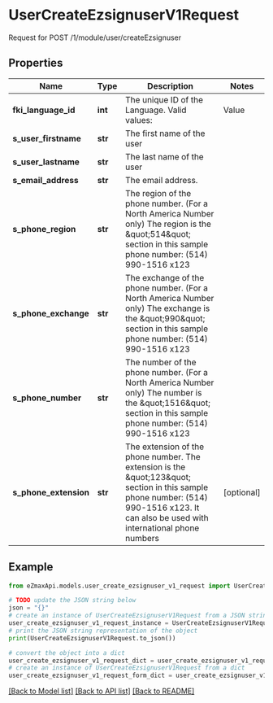 # UserCreateEzsignuserV1Request

Request for POST /1/module/user/createEzsignuser

## Properties

Name | Type | Description | Notes
------------ | ------------- | ------------- | -------------
**fki_language_id** | **int** | The unique ID of the Language.  Valid values:  |Value|Description| |-|-| |1|French| |2|English| | 
**s_user_firstname** | **str** | The first name of the user | 
**s_user_lastname** | **str** | The last name of the user | 
**s_email_address** | **str** | The email address. | 
**s_phone_region** | **str** | The region of the phone number. (For a North America Number only)  The region is the \&quot;514\&quot; section in this sample phone number: (514) 990-1516 x123 | 
**s_phone_exchange** | **str** | The exchange of the phone number. (For a North America Number only)  The exchange is the \&quot;990\&quot; section in this sample phone number: (514) 990-1516 x123 | 
**s_phone_number** | **str** | The number of the phone number. (For a North America Number only)  The number is the \&quot;1516\&quot; section in this sample phone number: (514) 990-1516 x123 | 
**s_phone_extension** | **str** | The extension of the phone number.  The extension is the \&quot;123\&quot; section in this sample phone number: (514) 990-1516 x123.  It can also be used with international phone numbers | [optional] 

## Example

```python
from eZmaxApi.models.user_create_ezsignuser_v1_request import UserCreateEzsignuserV1Request

# TODO update the JSON string below
json = "{}"
# create an instance of UserCreateEzsignuserV1Request from a JSON string
user_create_ezsignuser_v1_request_instance = UserCreateEzsignuserV1Request.from_json(json)
# print the JSON string representation of the object
print(UserCreateEzsignuserV1Request.to_json())

# convert the object into a dict
user_create_ezsignuser_v1_request_dict = user_create_ezsignuser_v1_request_instance.to_dict()
# create an instance of UserCreateEzsignuserV1Request from a dict
user_create_ezsignuser_v1_request_form_dict = user_create_ezsignuser_v1_request.from_dict(user_create_ezsignuser_v1_request_dict)
```
[[Back to Model list]](../README.md#documentation-for-models) [[Back to API list]](../README.md#documentation-for-api-endpoints) [[Back to README]](../README.md)


